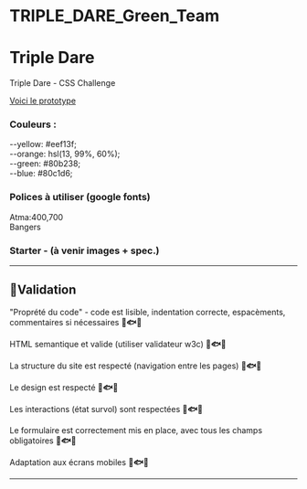 # TRIPLE_DARE_Green_Team

# Triple Dare

Triple Dare - CSS Challenge

[Voici le prototype](https://alyra-css-off.netlify.app/)

### Couleurs :

--yellow: #eef13f;  
--orange: hsl(13, 99%, 60%);  
--green: #80b238;  
--blue: #80c1d6;

### Polices à utiliser (google fonts)

Atma:400,700  
Bangers

### Starter - (à venir images + spec.)

---

## 🚀Validation

"Proprété du code" - code est lisible, indentation correcte, espacèments, commentaires si nécessaires **🦐🐟🦈**

HTML semantique et valide (utiliser validateur w3c) **🦐🐟🦈**

La structure du site est respecté (navigation entre les pages) **🦐🐟🦈**

Le design est respecté **🦐🐟🦈**

Les interactions (état survol) sont respectées **🦐🐟🦈**

Le formulaire est correctement mis en place, avec tous les champs obligatoires **🦐🐟🦈**

Adaptation aux écrans mobiles **🦐🐟🦈**

---
